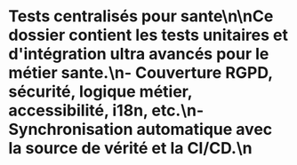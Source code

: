 # Tests centralisés pour sante\n\nCe dossier contient les tests unitaires et d'intégration ultra avancés pour le métier sante.\n- Couverture RGPD, sécurité, logique métier, accessibilité, i18n, etc.\n- Synchronisation automatique avec la source de vérité et la CI/CD.\n
